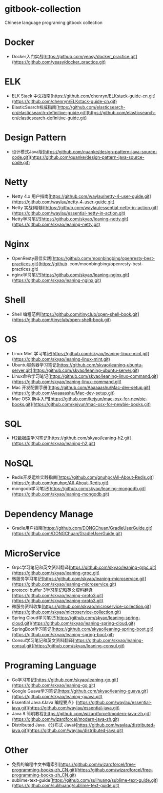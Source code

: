 # gitbook-collection
Chinese language programing gitbook collection

# Docker
* Docker入门实战[https://github.com/yeasy/docker_practice.git](https://github.com/yeasy/docker_practice.git)

# ELK
* ELK Stack 中文指南[https://github.com/chenryn/ELKstack-guide-cn.git](https://github.com/chenryn/ELKstack-guide-cn.git)
* ElasticSearch权威指南[https://github.com/elasticsearch-cn/elasticsearch-definitive-guide.git](https://github.com/elasticsearch-cn/elasticsearch-definitive-guide.git)

# Design Pattern
* 设计模式Java版[https://github.com/quanke/design-pattern-java-source-code.git](https://github.com/quanke/design-pattern-java-source-code.git)

# Netty
* Netty 4.x 用户指南[https://github.com/waylau/netty-4-user-guide.git](https://github.com/waylau/netty-4-user-guide.git)
* Netty 实战(精髓)[https://github.com/waylau/essential-netty-in-action.git](https://github.com/waylau/essential-netty-in-action.git)
* Netty学习笔记[https://github.com/skyao/leaning-netty.git](https://github.com/skyao/leaning-netty.git)

# Nginx
* OpenResty最佳实践[https://github.com/moonbingbing/openresty-best-practices.git](https://github
.com/moonbingbing/openresty-best-practices.git)
* nginx学习笔记[https://github.com/skyao/leaning-nginx.git](https://github.com/skyao/leaning-nginx.git)


# Shell
* Shell 编程范例[https://github.com/tinyclub/open-shell-book.git](https://github.com/tinyclub/open-shell-book.git)

# OS
* Linux Mint 学习笔记[https://github.com/skyao/leaning-linux-mint.git](https://github.com/skyao/leaning-linux-mint.git)
* Ubuntu服务器学习笔记[https://github.com/skyao/leaning-ubuntu-server.git](https://github.com/skyao/leaning-ubuntu-server.git)
* Linux命令学习笔记[https://github.com/skyao/leaning-linux-command.git](https://github.com/skyao/leaning-linux-command.git)
* Mac 开发配置手册[https://github.com/Aaaaaashu/Mac-dev-setup.git](https://github.com/Aaaaaashu/Mac-dev-setup.git)
* Mac OSX 新手入門[https://github.com/kejyun/mac-osx-for-newbie-books.git](https://github.com/kejyun/mac-osx-for-newbie-books.git)

# SQL
* H2数据库学习笔记[https://github.com/skyao/leaning-h2.git](https://github.com/skyao/leaning-h2.git)


# NoSQL
* Redis开发运维实践指南[https://github.com/gnuhpc/All-About-Redis.git](https://github.com/gnuhpc/All-About-Redis.git)
* mongodb学习笔记[https://github.com/skyao/leaning-mongodb.git](https://github.com/skyao/leaning-mongodb.git)

# Dependency Manage
* Gradle用户指南[https://github.com/DONGChuan/GradleUserGuide.git](https://github.com/DONGChuan/GradleUserGuide.git)


# MicroService
* Grpc学习笔记和英文资料翻译[https://github.com/skyao/leaning-grpc.git](https://github.com/skyao/leaning-grpc.git)
* 微服务学习笔记[https://github.com/skyao/leaning-microservice.git](https://github.com/skyao/leaning-microservice.git)
* protocol buffer 3学习笔记和英文资料翻译[https://github.com/skyao/leaning-proto3.git](https://github.com/skyao/leaning-proto3.git)
* 微服务资料收集[https://github.com/skyao/microservice-collection.git](https://github.com/skyao/microservice-collection.git)
* Spring Cloud学习笔记[https://github.com/skyao/leaning-spring-cloud.git](https://github.com/skyao/leaning-spring-cloud.git)
* SpringBoot学习笔记[https://github.com/skyao/leaning-spring-boot.git](https://github.com/skyao/leaning-spring-boot.git)
* Consul学习笔记和英文资料翻译[https://github.com/skyao/leaning-consul.git](https://github.com/skyao/leaning-consul.git)

# Programing Language
* Go学习笔记[https://github.com/skyao/leaning-go.git](https://github.com/skyao/leaning-go.git)
* Google Guava学习笔记[https://github.com/skyao/leaning-guava.git](https://github.com/skyao/leaning-guava.git)
* Essential Java.《Java 编程要点》[https://github.com/waylau/essential-java.git](https://github.com/waylau/essential-java.git)
* Java 8 简明教程[https://github.com/wizardforcel/modern-java-zh.git](https://github.com/wizardforcel/modern-java-zh.git)
* Distributed Java.《分布式 Java》[https://github.com/waylau/distributed-java.git](https://github.com/waylau/distributed-java.git)

# Other
* 免费的编程中文书籍索引[https://github.com/wizardforcel/free-programming-books-zh_CN.git](https://github.com/wizardforcel/free-programming-books-zh_CN.git)
* sublime-text-guide[https://github.com/sulihuang/sublime-text-guide.git](https://github.com/sulihuang/sublime-text-guide.git)
